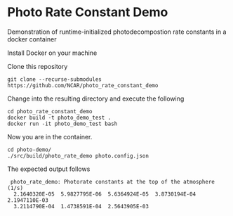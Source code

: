 # Photo Rate Constant Demo

Demonstration of runtime-initialized photodecompostion rate constants in a docker container

Install Docker on your machine

Clone this repository 

```
git clone --recurse-submodules https://github.com/NCAR/photo_rate_constant_demo
```

Change into the resulting directory and execute the following

```
cd photo_rate_constant_demo
docker build -t photo_demo_test .
docker run -it photo_demo_test bash
```

Now you are in the container.
```
cd photo-demo/
./src/build/photo_rate_demo photo.config.json
```

The expected output follows
```
 photo_rate_demo: Photorate constants at the top of the atmosphere (1/s)
  2.1640320E-05  5.9827795E-06  5.6364924E-05  3.8730194E-04  2.1947110E-03
  3.2114790E-04  1.4738591E-04  2.5643905E-03
```
